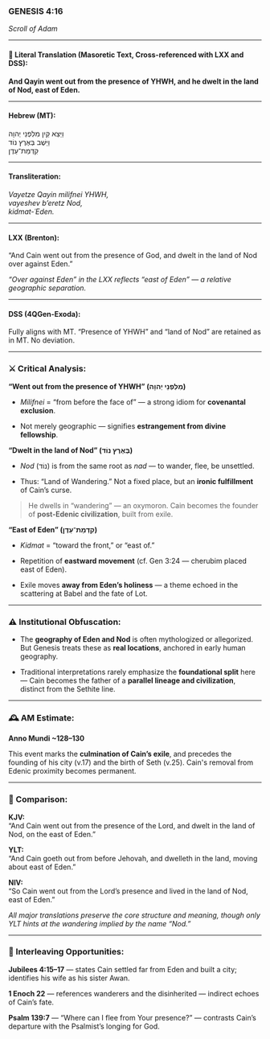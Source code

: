 ### **GENESIS 4:16**

_Scroll of Adam_

---

#### 📜 Literal Translation (Masoretic Text, Cross-referenced with LXX and DSS):

**And Qayin went out from the presence of YHWH, and he dwelt in the land of Nod, east of Eden.**

---

#### Hebrew (MT):

וַיֵּצֵא קַיִן מִלִּפְנֵי יְהוָה  
וַיֵּשֶׁב בְּאֶרֶץ נוֹד  
קִדְמַת־עֵדֶן

---

#### Transliteration:

_Vayetze Qayin milifnei YHWH,  
vayeshev b’eretz Nod,  
kidmat-ʿEden._

---

#### LXX (Brenton):

“And Cain went out from the presence of God, and dwelt in the land of Nod over against Eden.”

_“Over against Eden” in the LXX reflects “east of Eden” — a relative geographic separation._

---

#### DSS (4QGen-Exoda):

Fully aligns with MT. “Presence of YHWH” and “land of Nod” are retained as in MT. No deviation.

---

### ⚔️ Critical Analysis:

**“Went out from the presence of YHWH” (מִלִּפְנֵי יְהוָה)**

- _Milifnei_ = “from before the face of” — a strong idiom for **covenantal exclusion**.
    
- Not merely geographic — signifies **estrangement from divine fellowship**.
    

**“Dwelt in the land of Nod” (בְּאֶרֶץ נוֹד)**

- _Nod_ (נוֹד) is from the same root as _nad_ — to wander, flee, be unsettled.
    
- Thus: “Land of Wandering.” Not a fixed place, but an **ironic fulfillment** of Cain’s curse.
    

> He dwells in “wandering” — an oxymoron. Cain becomes the founder of **post-Edenic civilization**, built from exile.

**“East of Eden” (קִדְמַת־עֵדֶן)**

- _Kidmat_ = “toward the front,” or “east of.”
    
- Repetition of **eastward movement** (cf. Gen 3:24 — cherubim placed east of Eden).
    
- Exile moves **away from Eden’s holiness** — a theme echoed in the scattering at Babel and the fate of Lot.
    

---

### ⚠️ Institutional Obfuscation:

- The **geography of Eden and Nod** is often mythologized or allegorized. But Genesis treats these as **real locations**, anchored in early human geography.
    
- Traditional interpretations rarely emphasize the **foundational split** here — Cain becomes the father of a **parallel lineage and civilization**, distinct from the Sethite line.
    

---

### 🕰️ AM Estimate:

**Anno Mundi ~128–130**

This event marks the **culmination of Cain’s exile**, and precedes the founding of his city (v.17) and the birth of Seth (v.25). Cain's removal from Edenic proximity becomes permanent.

---

### 📖 Comparison:

**KJV:**  
“And Cain went out from the presence of the Lord, and dwelt in the land of Nod, on the east of Eden.”

**YLT:**  
“And Cain goeth out from before Jehovah, and dwelleth in the land, moving about east of Eden.”

**NIV:**  
“So Cain went out from the Lord’s presence and lived in the land of Nod, east of Eden.”

_All major translations preserve the core structure and meaning, though only YLT hints at the wandering implied by the name “Nod.”_

---

### 🔗 Interleaving Opportunities:

**Jubilees 4:15–17** — states Cain settled far from Eden and built a city; identifies his wife as his sister Awan.

**1 Enoch 22** — references wanderers and the disinherited — indirect echoes of Cain’s fate.

**Psalm 139:7** — “Where can I flee from Your presence?” — contrasts Cain’s departure with the Psalmist’s longing for God.
